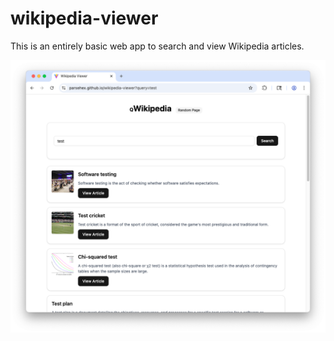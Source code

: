 # wikipedia-viewer

This is an entirely basic web app to search and view Wikipedia articles.

![Preview image of wikipedia-viewer](https://github.com/parsehex/wikipedia-viewer/blob/main/wikipedia-viewer-preview.png)